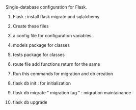 Single-database configuration for Flask.

1. Flask : 
install flask migrate and sqlalchemy 

2. Create these files 

1. a config file for configuration variables 
2. models package for classes 
3. tests package for classes 
4. route file add functions return for the same 

3. Run this commands for migration and db creation

1. flask db init : for initialization 
2. flask db migrate " migration tag " : migration maintainance 
3. flask db upgrade 



